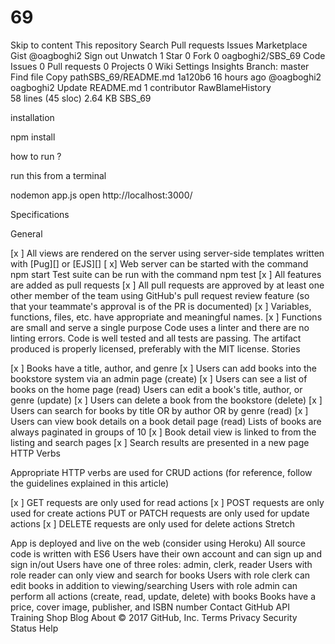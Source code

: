 # 69

Skip to content
This repository
Search
Pull requests
Issues
Marketplace
Gist
 @oagboghi2
 Sign out
 Unwatch 1
  Star 0
 Fork 0 oagboghi2/SBS_69
 Code  Issues 0  Pull requests 0  Projects 0  Wiki  Settings Insights 
Branch: master Find file Copy pathSBS_69/README.md
1a120b6  16 hours ago
@oagboghi2 oagboghi2 Update README.md
1 contributor
RawBlameHistory     
58 lines (45 sloc)  2.64 KB
SBS_69

installation

npm install

how to run ?

run this from a terminal

nodemon app.js
open http://localhost:3000/

Specifications

General

[x ] All views are rendered on the server using server-side templates written with [Pug][] or [EJS][]
[ x] Web server can be started with the command npm start
 Test suite can be run with the command npm test
[x ] All features are added as pull requests
[x ] All pull requests are approved by at least one other member of the team using GitHub's pull request review feature (so that your teammate's approval is of the PR is documented)
[x ] Variables, functions, files, etc. have appropriate and meaningful names.
[x ] Functions are small and serve a single purpose
 Code uses a linter and there are no linting errors.
 Code is well tested and all tests are passing.
 The artifact produced is properly licensed, preferably with the MIT license.
Stories

[x ] Books have a title, author, and genre
[x ] Users can add books into the bookstore system via an admin page (create)
[x ] Users can see a list of books on the home page (read)
 Users can edit a book's title, author, or genre (update)
[x ] Users can delete a book from the bookstore (delete)
[x ] Users can search for books by title OR by author OR by genre (read)
[x ] Users can view book details on a book detail page (read)
 Lists of books are always paginated in groups of 10
[x ] Book detail view is linked to from the listing and search pages
[x ] Search results are presented in a new page
HTTP Verbs

Appropriate HTTP verbs are used for CRUD actions (for reference, follow the guidelines explained in this article)

[x ] GET requests are only used for read actions
[x ] POST requests are only used for create actions
 PUT or PATCH requests are only used for update actions
[x ] DELETE requests are only used for delete actions
Stretch

 App is deployed and live on the web (consider using Heroku)
 All source code is written with ES6
 Users have their own account and can sign up and sign in/out
 Users have one of three roles: admin, clerk, reader
 Users with role reader can only view and search for books
 Users with role clerk can edit books in addition to viewing/searching
 Users with role admin can perform all actions (create, read, update, delete) with books
 Books have a price, cover image, publisher, and ISBN number
Contact GitHub API Training Shop Blog About
© 2017 GitHub, Inc. Terms Privacy Security Status Help

